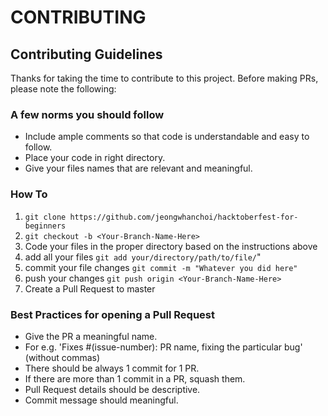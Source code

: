 # CONTRIBUTING

## Contributing Guidelines

Thanks for taking the time to contribute to this project. Before making PRs, please note the following:

### A few norms you should follow

- Include ample comments so that code is understandable and easy to follow.
- Place your code in right directory.
- Give your files names that are relevant and meaningful.

### How To

1. `git clone https://github.com/jeongwhanchoi/hacktoberfest-for-beginners`
2. `git checkout -b <Your-Branch-Name-Here>`
3. Code your files in the proper directory based on the instructions above
4. add all your files `git add your/directory/path/to/file/`"
5. commit your file changes `git commit -m "Whatever you did here"`
6. push your changes `git push origin <Your-Branch-Name-Here>`
7. Create a Pull Request to master

### Best Practices for opening a Pull Request

- Give the PR a meaningful name.
- For e.g. 'Fixes #(issue-number): PR name, fixing the particular bug' (without commas)
- There should be always 1 commit for 1 PR.
- If there are more than 1 commit in a PR, squash them.
- Pull Request details should be descriptive.
- Commit message should meaningful.
